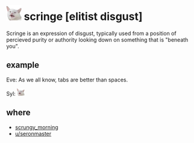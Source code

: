 # <img src="scringe.png" width=40/> scringe [elitist disgust]

Scringe is an expression of disgust, typically used from a position of percieved
purity or authority looking down on something that is "beneath you".

## example

Eve: As we all know, tabs are better than spaces.

Syl: <img src="scringe.png" width=20/>

## where

- [scrungy_morning](https://www.reddit.com/r/scrungycats/comments/dejj6i/scrungy_morning/)
- [u/seronmaster](https://www.reddit.com/u/seronmaster)
